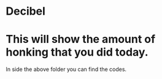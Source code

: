 # Decibel
# This will show the amount of honking that you did today.


In side the above folder you can find the codes.
